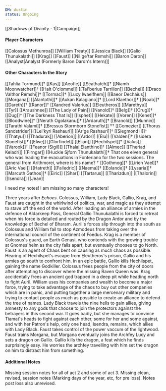 ```yaml
---
DM: Austin
status: Ongoing
---
```

[[Shadows of Divinity - 1|Campaign]]
#### Player Characters
[[Colossus Methunroa]]
[[William Treaty]]
[[Jessica Black]]
[[Galio Thunukalathi]]
[[Krag]]
[[Faust]]
[[Nil'ge'tar Remshi]]
[[Baron Daron]]
[[Analyst|Analyst (Formerly Baron Daron's Intern)]]

#### Other Characters In the Story
[[Tahlia Tormund]]†
[[Kas]]
[[Aeofie]]
[[Scathatch]]†
[[Niamh Moonwatcher]]†
[[Halt O'clommel]]
[[Tal'berius Tarrilion]]
[[Bechel]]
[[Draco Valthor Remshi]]†
[[Tormac]]†
[[Lucy Iwaelfhem]]
[[Baeor Dechaius]]
[[Morgana]]
[[Alantothi]]†
[[Aukan Kalagiano]]†
[[Lord Klaethor]]†
[[Noab]]†
[[Dareth]]†
[[Ranor]]†
[[Xandred Valerius]]
[[Eleutheros]]
[[Marethyu]]
[[Tyr]]
[[Araushnee]]
[[The Lady of Pain]]
[[Nanold]]†
[[Belg]]†
[[Crug]]†
[[Dug]]†
[[The Darkness That Is]]
[[Isphet]]
[[Hekate]]
[[Voren]]
[[Kenet]]†
[[Bloodwine]]†
[[Nerath Ogolakanu]]†
[[Ardaruth]]†
[[Branold]]
[[Munnin]]
[[Tarathi Valami]]†
[[Bressus Stormborn Stonefist]] ††
[[Gomezier]]
[[Thorus Sandstrider]]
[[Lei'kyri Rashauri]]
[[Ar'ge Rashauri]]†
[[Siegmond II]]†
[[Thatyu]]
[[Thadurak]]
[[Aberion]]
[[Ardor]]
[[Elu]]
[[Valden]]†
[[Isidera Stonefist]]†
[[Elwe]]
[[Glorfindel]]
[[Elian]]
[[Hechilspet]]†
[[Valus]]
[[Varook]]†
[[Feanor (Sigil)]]
[[Thalai Elanthino]]†
[[Almec]]
[[Theriad Keladri]]
[[Firngar]]
[[Huckle Sjforn Thunukalathi]]†
That one elven general who was leading the evacuations in Fonteriano for the two sessions. The general from Arithmorei, where is his name? †
[[Gothmog]]†
[[Lirien Vael]]†
[[Aric Vael]]
[[Hatreth]]
[[Falledric]]
[[Naema]]†
[[Eolande]]†
[[Lysaria]]†
[[Marcuth Gathos]]†
[[Eiric]]
[[Shar]]
[[Tartarus]]
[[Tharizdun]]
[[Thalorin]]
[[Isendra]]
[[Jean]]

I need my notes! I am missing so many characters!


Three years after _Echoes_. Colossus, William, Lady Black, Gallio, Krag, and Faust are caught in the whirlwind of politics, war, and magic as they attempt to stave off the end of the world.
After leading an alliance of armies in the defence of Aldarkeep Pass, General Gallio Thunukalathi is forced to retreat when his force is detailed and routed by the Dragon Ardor and by the knowledge of Bechel of Bharam. Auril's forces slip through into the south as Colossus and William fail to stop Azmodeus from taking over the international council of the continent of Foedus.
Krag is a member of Colossus's guard, an Earth Genasi, who contends with the growing trouble at Gnomes'helm as the city falls apart, but eventually chooses to go North.
Faust is an agent of Chaos bent on causing as much chaos as possible.
Hearing of Hechilspet's escape from Eleutheros's prison, Gallio and his armies go south to confront him. In an epic battle, Gallio kills Hechilspet, gaining the name Godkiller.
Colossus frees people from the city of doors after attempting to discover where the missing Raven Queen was. Krag accidentally frees an ancient god trapped in a deep pit while heading north to fight Auril. William uses his companies and wealth to become a major force, trying to take advantage of the chaos to buy out other companies which are in panic, and putting together a large mercenary military and trying to contact people as much as possible to create an alliance to defend the tree of names.
Lady Black travels the nine hells to gain allies, giving amnesty to any gods that choose to join the protectors against the betrayers in this second war. It goes badly, but she manages to convince Tiamat's heads to fight against each other, some for her and some against, and with her Patron's help, only one head, Isendra, remains, which allies with Lady Black.
Faust takes control of the power vaccum of the lightwood.
Faust trains Morgana, but Morgana eventually joins the Archfey Lucy and sets a dragon on Gallio.
Gallio kills the dragon, a feat which he finds surprisingly easy. He worries the archfey travelling with him set the dragon on him to distract him from something.

#### Additional Notes
Missing session notes for all of act 2 and some of act 3. Missing clean, revised, session notes (Marking days of the year, etc, for pre loss). Notes post loss also unrevised.